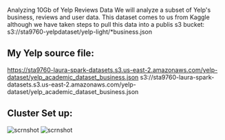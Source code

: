 Analyzing 10Gb of Yelp Reviews Data
We will analyze a subset of Yelp's business, reviews and user data. This dataset comes to us from Kaggle although we have taken steps to pull this data into a publis s3 bucket: s3://sta9760-yelpdataset/yelp-light/*business.json


## My Yelp source file: 

https://sta9760-laura-spark-datasets.s3.us-east-2.amazonaws.com/yelp-dataset/yelp_academic_dataset_business.json
s3://sta9760-laura-spark-datasets.s3.us-east-2.amazonaws.com/yelp-dataset/yelp_academic_dataset_business.json


## Cluster Set up:
![scrnshot](https://raw.githubusercontent.com/laurachan2020/pyspark/blob/master/cluster.PNG)
![scrnshot](https://raw.githubusercontent.com/laurachan2020/pyspark/blob/master/notebook.PNG)

